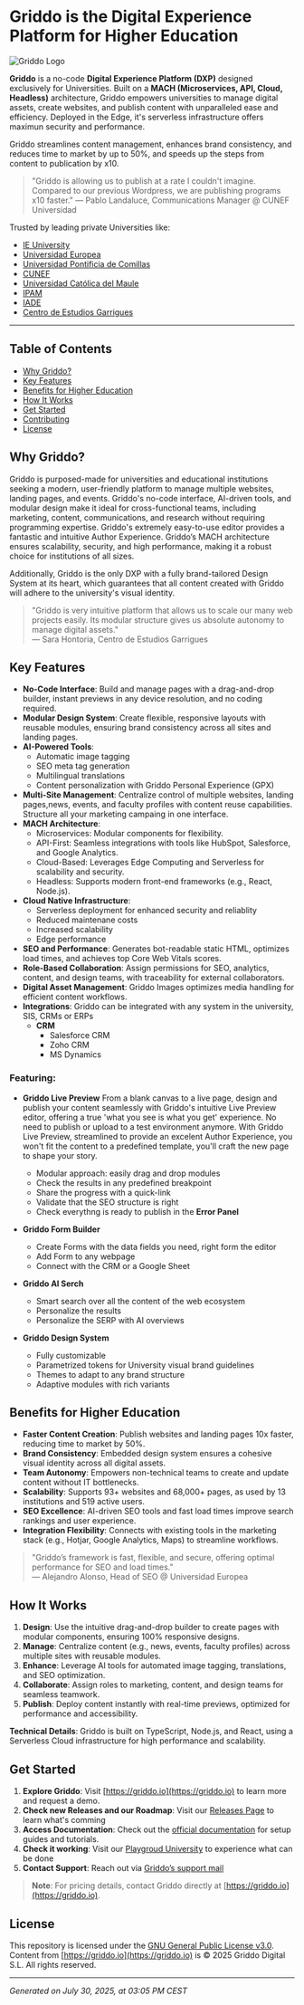 # Griddo is the Digital Experience Platform for Higher Education

![Griddo Logo](https://griddo.io/images/logo-for-github.png)

**Griddo** is a no-code **Digital Experience Platform (DXP)** designed exclusively for Universities. Built on a **MACH (Microservices, API, Cloud, Headless)** architecture, Griddo empowers universities to manage digital assets, create websites, and publish content with unparalleled ease and efficiency. Deployed in the Edge, it's serverless infrastructure offers maximun security and performance.

Griddo streamlines content management, enhances brand consistency, and reduces time to market by up to 50%, and speeds up the steps from content to publication by x10.

> "Griddo is allowing us to publish at a rate I couldn't imagine. Compared to our previous Wordpress, we are publishing programs x10 faster."
> — Pablo Landaluce, Communications Manager @ CUNEF Universidad

Trusted by leading private Universities like:
- [IE University](https://ie.edu)
- [Universidad Europea](https://universidadeuropea.com) 
- [Universidad Pontificia de Comillas](https://comillas.edu)
- [CUNEF](https://cunef.edu) 
- [Universidad Católica del Maule](https://)
- [IPAM](https://www.ipam.pt)
- [IADE](https://www.iade.europeia.pt)
- [Centro de Estudios Garrigues](https://www.centrogarrigues.com/)

----

## Table of Contents
- [Why Griddo?](#why-griddo)
- [Key Features](#key-features)
- [Benefits for Higher Education](#benefits-for-higher-education)
- [How It Works](#how-it-works)
- [Get Started](#get-started)
- [Contributing](#contributing)
- [License](#license)

## Why Griddo?

Griddo is purposed-made for universities and educational institutions seeking a modern, user-friendly platform to manage multiple websites, landing pages, and events. Griddo's no-code interface, AI-driven tools, and modular design make it ideal for cross-functional teams, including marketing, content, communications, and research without requiring programming expertise. Griddo's extremely easy-to-use editor provides a fantastic and intuitive Author Experience. Griddo’s MACH architecture ensures scalability, security, and high performance, making it a robust choice for institutions of all sizes.

Additionally, Griddo is the only DXP with a fully brand-tailored Design System at its heart, which guarantees that all content created with Griddo will adhere to the university's visual identity.

> "Griddo is very intuitive platform that allows us to scale our many web projects easily. Its modular structure gives us absolute autonomy to manage digital assets."  
> — Sara Hontoria, Centro de Estudios Garrigues

## Key Features

- **No-Code Interface**: Build and manage pages with a drag-and-drop builder, instant previews in any device resolution, and no coding required.
- **Modular Design System**: Create flexible, responsive layouts with reusable modules, ensuring brand consistency across all sites and landing pages.
- **AI-Powered Tools**:
  - Automatic image tagging
  - SEO meta tag generation
  - Multilingual translations
  - Content personalization with Griddo Personal Experience (GPX)
- **Multi-Site Management**: Centralize control of multiple websites, landing pages,news, events, and faculty profiles with content reuse capabilities. Structure all your marketing campaing in one interface.
- **MACH Architecture**:
  - Microservices: Modular components for flexibility.
  - API-First: Seamless integrations with tools like HubSpot, Salesforce, and Google Analytics.
  - Cloud-Based: Leverages Edge Computing and Serverless for scalability and security.
  - Headless: Supports modern front-end frameworks (e.g., React, Node.js).
- **Cloud Native Infrastructure**:
    - Serverless deployment for enhanced security and reliablity
    - Reduced maintenane costs
    - Increased scalability
    - Edge performance
- **SEO and Performance**: Generates bot-readable static HTML, optimizes load times, and achieves top Core Web Vitals scores.
- **Role-Based Collaboration**: Assign permissions for SEO, analytics, content, and design teams, with traceability for external collaborators.
- **Digital Asset Management**: Griddo Images optimizes media handling for efficient content workflows.
- **Integrations**: Griddo can be integrated with any system in the university, SIS, CRMs or ERPs
    - **CRM**
        - Salesforce CRM
        - Zoho CRM
        - MS Dynamics

### Featuring:
- **Griddo Live Preview**
From a blank canvas to a live page, design and publish your content seamlessly with Griddo's intuitive Live Preview editor, offering a true 'what you see is what you get' experience. No need to publish or upload to a test environment anymore. With Griddo Live Preview, streamlined to provide an excelent Author Experience, you won't fit the content to a predefined template, you'll craft the new page to shape your story. 
    - Modular approach: easily drag and drop modules
    - Check the results in any predefined breakpoint
    - Share the progress with a quick-link
    - Validate that the SEO structure is right
    - Check everythng is ready to publish in the **Error Panel**

- **Griddo Form Builder**   
    - Create Forms with the data fields you need, right form the editor
    - Add Form to any webpage
    - Connect with the CRM or a Google Sheet

- **Griddo AI Serch**     
    - Smart search over all the content of the web ecosystem
    - Personalize the results
    - Personalize the SERP with AI overviews

- **Griddo Design System**
    - Fully customizable 
    - Parametrized tokens for University visual brand guidelines
    - Themes to adapt to any brand structure
    - Adaptive modules with rich variants


## Benefits for Higher Education

- **Faster Content Creation**: Publish websites and landing pages 10x faster, reducing time to market by 50%.
- **Brand Consistency**: Embedded design system ensures a cohesive visual identity across all digital assets.
- **Team Autonomy**: Empowers non-technical teams to create and update content without IT bottlenecks.
- **Scalability**: Supports 93+ websites and 68,000+ pages, as used by 13 institutions and 519 active users.
- **SEO Excellence**: AI-driven SEO tools and fast load times improve search rankings and user experience.
- **Integration Flexibility**: Connects with existing tools in the marketing stack (e.g., Hotjar, Google Analytics, Maps) to streamline workflows.

> "Griddo’s framework is fast, flexible, and secure, offering optimal performance for SEO and load times."  
> — Alejandro Alonso, Head of SEO @ Universidad Europea

## How It Works

1. **Design**: Use the intuitive drag-and-drop builder to create pages with modular components, ensuring 100% responsive designs.
2. **Manage**: Centralize content (e.g., news, events, faculty profiles) across multiple sites with reusable modules.
3. **Enhance**: Leverage AI tools for automated image tagging, translations, and SEO optimization.
4. **Collaborate**: Assign roles to marketing, content, and design teams for seamless teamwork.
5. **Publish**: Deploy content instantly with real-time previews, optimized for performance and accessibility.

**Technical Details**: Griddo is built on TypeScript, Node.js, and React, using a Serverless Cloud infrastructure for high performance and scalability.

## Get Started

1. **Explore Griddo**: Visit [https://griddo.io](https://griddo.io) to learn more and request a demo.
2. **Check new Releases and our Roadmap**: Visit our [Releases Page](https://griddo.io/releases/) to learn what's comming
3. **Access Documentation**: Check out the [official documentation](https://griddo.io/docs) for setup guides and tutorials. <!-- Replace with actual docs URL if available -->
3. **Check it working**: Visit our [Playgroud University](https://play.griddo.io) to experience what can be done
4. **Contact Support**: Reach out via [Griddo’s support mail](mailto://support.griddo.io)

> **Note**: For pricing details, contact Griddo directly at [https://griddo.io](https://griddo.io).


## License

This repository is licensed under the [GNU General Public License v3.0](./LICENSE). Content from [https://griddo.io](https://griddo.io) is © 2025 Griddo Digital S.L. All rights reserved.

---
*Generated on July 30, 2025, at 03:05 PM CEST*

